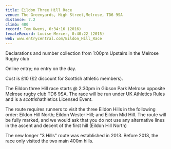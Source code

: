 ```yaml
---
title: Eildon Three Hill Race
venue: The Greenyards, High Street,Melrose, TD6 9SA
distance: 7.2
climb: 480
record: Tom Owens, 0:34:16 (2016)
femaleRecord: Louise Mercer, 0:40:22 (2015)
web: www.entrycentral.com/Eildon_Hill_Race
---
```


Declarations and number collection from 1:00pm
Upstairs in the Melrose Rugby club

Online entry; no entry on the day.

Cost is £10 (£2 discount for Scottish athletic members).

The Eildon three Hill race starts @ 2:30pm in Gibson Park Melrose
opposite Melrose rugby club TD6 9SA.  The race will be run under UK
Athletics Rules and is a *scottish*athletics Licensed Event.

The route requires runners to visit the three Eildon Hills in the
following order: Eildon Hill North; Eildon Wester Hill; and Eildon Mid
Hill.  The route will be fully marked, and we would ask that you do
not use any alternative lines in the ascent and decent of the first
hill (Eildon Hill North)

The new longer "3 Hills" route was established in 2013. Before 2013, the race
only visited the two main 400m hills.
